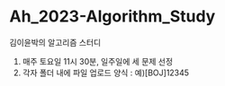 # Ah_2023-Algorithm_Study
김이윤박의 알고리즘 스터디

1. 매주 토요일 11시 30분, 일주일에 세 문제 선정
2. 각자 폴더 내에 파일 업로드
  양식 : 예)[BOJ]12345

